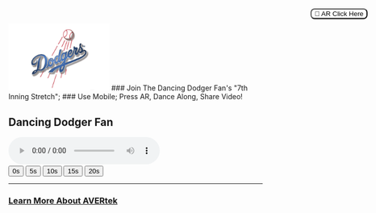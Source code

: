 <img src="images/Dodgers 1.jfif" width=200>
### Join The Dancing Dodger Fan's "7th Inning Stretch"; <!-- Loads <model-viewer> for old browsers like IE11: -->
### Use Mobile; Press AR, Dance Along, Share Video! <!-- Loads <model-viewer> for old browsers like IE11: -->
<script nomodule="" src="https://unpkg.com/@google/model-viewer/dist/model-viewer-legacy.js">
  </script>

  <!-- The following libraries and polyfills are recommended to maximize browser support -->  
  <!-- REQUIRED: Web Components polyfill to support Edge and Firefox < 63 -->
  <script src="https://unpkg.com/@webcomponents/webcomponentsjs/webcomponents-loader.js"></script>

  <!-- OPTIONAL: Intersection Observer polyfill for better performance in Safari and IE11 -->
  <script src="https://unpkg.com/intersection-observer/intersection-observer.js"></script>

  <!-- OPTIONAL: Resize Observer polyfill improves resize behavior in non-Chrome browsers -->
  <script src="https://unpkg.com/resize-observer-polyfill/dist/ResizeObserver.js"></script>

  <!-- OPTIONAL: Fullscreen polyfill is required for experimental AR features in Canary -->
  <!--<script src="https://unpkg.com/fullscreen-polyfill/dist/fullscreen.polyfill.js"></script>-->

  <!-- OPTIONAL: Include prismatic.js for Magic Leap support -->
  <!--<script src="https://unpkg.com/@magicleap/prismatic/prismatic.min.js"></script>-->
  
  
  <script>
      function Sync(selector, audioSelector) {
        var modelViewer = document.querySelector(selector);
        var sound = document.querySelector(audioSelector);
        var playRequest = document.querySelector("#overlay");

   sound.addEventListener("timeupdate", () => {
          modelViewer.currentTime = sound.currentTime;
          console.log("modelViewer time: " + modelViewer.currentTime);
        });

   sound.addEventListener("pause", () => {
          modelViewer.pause();
        });

   sound.addEventListener("play", () => {
          modelViewer.play();

   playRequest.classList.add("hide");
        });

   document.addEventListener("visibilitychange", () => {
          if (document.visibilityState !== "visible") {
            sound.pause();
          }
        });

   var promise = sound.play();
        if (promise !== undefined) {
          promise
            .then(_ => {
              console.log("Autoplay has worked");
              playRequest.classList.add("hide");
            })
            .catch(error => {
              // Show a "Play" button so that user can start playback.
              console.log("Autoplay has not worked");

   // show the modal dialogue to play this
   playRequest.classList.remove("hide");
            });
        }

   /*
        // this was needed because modelViewer.currentTime does not update when paused
        // https://github.com/google/model-viewer/issues/1113
          function enforceTime() {
            if (modelViewer === undefined)
            modelViewer = document.querySelector(selector);

   if (sound.paused) modelViewer.currentTime = sound.currentTime;

   // need to enforce play
           if (modelViewer.paused && typeof modelViewer.play === "function")
              modelViewer.play();

   requestAnimationFrame(enforceTime);
           }

   requestAnimationFrame(enforceTime);
        */
         }

   function playNow() {
        var playRequest = document.querySelector("#overlay");
        playRequest.classList.add("hide");

   var sound = document.querySelector("#sound");
        sound.play();
      }

   function jumpTo(time) {
        var sound = document.querySelector("#sound");
        sound.currentTime = time;
      }
   </script>


<model-viewer camera-controls camera-orbit="0deg 180deg 65%" autoplay animation-name="Take 001" id="reveal" id="model-viewer" loading="eager" src="Models/Dodger Dance_Uniform ver.glb?sound=Sound/Dodger Dance.mp4" ar="" ar-modes="scene-viewer webxr quick-look" ios-src="Animated_baseball_player.usdz" alt="Dodgers AB" auto-rotate-delay="0" ar-scale="auto" camera-controls="" style="width: 95%; height: 600px" exposure="0.5"> <button slot="ar-button" style="background-color: white; border-radius: 8px; border: 1 px solid black; position: absolute; top: 20px; right: 20px; ">
      👋 AR Click Here
  </button>
</model-viewer>

<section class="attribution">
        <div>
          <span>
            <h1>Dancing Dodger Fan</h1>
            <span>
              <audio controls autoplay loop id="sound">
                <source src="Sound/Dodger Dance.mp4"/>
              </audio
            ></span>
          </span>
        </div>
        <div id="timesteps">
          <button onclick="jumpTo(0)">0s</button>
          <button onclick="jumpTo(5)">5s</button>
          <button onclick="jumpTo(10)">10s</button>
          <button onclick="jumpTo(15)">15s</button>
          <button onclick="jumpTo(20)">20s</button>
        </div>
      </section>

   <script>
        window.addEventListener("load", () => {
          Sync("#model-viewer", "#sound");
        });
      </script>
   

<script>
/**
* Function that registers a click on an outbound link in Analytics.
* This function takes a valid URL string as an argument, and uses that URL string
* as the event label. Setting the transport method to 'beacon' lets the hit be sent
* using 'navigator.sendBeacon' in browser that support it.
*/
var getOutboundLink = function(url) {
  gtag('event', 'click', {
    'event_category': 'outbound',
    'event_label': url,
    'transport_type': 'beacon',
    'event_callback': function(){document.location = url;}
  });
}
</script>

<!-- Loads <model-viewer> for modern browsers: -->
 <script type="module" src="https://unpkg.com/@google/model-viewer/dist/model-viewer.js">
  </script>
<script nomodule="" src="https://unpkg.com/@google/model-viewer/dist/model-viewer-legacy.js"></script>
<script src="{{ "/assets/js/scale.fix.js" | relative_url }}"></script>

<!-- Loads <model-viewer> for modern browsers: -->
 <script type="module" src="https://unpkg.com/@google/model-viewer/dist/model-viewer.js">
  </script>
<script nomodule="" src="https://unpkg.com/@google/model-viewer/dist/model-viewer-legacy.js"></script>

---

### <a href="https://avertek.net/" onclick="getOutboundLink('https://avertek.net/'); return false;">Learn More About AVERtek</a> 
  <br><br>

